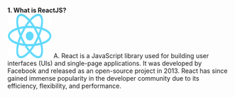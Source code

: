 <b>1. What is ReactJS?</b> <br />
<img src="image.png" alt="logo" width="100" height="100" style="margin: 0 auto">
A.  React is a JavaScript library used for building user interfaces (UIs) and single-page applications. It was developed by Facebook and released as an open-source project in 2013. React has since gained immense popularity in the developer community due to its efficiency, flexibility, and performance.